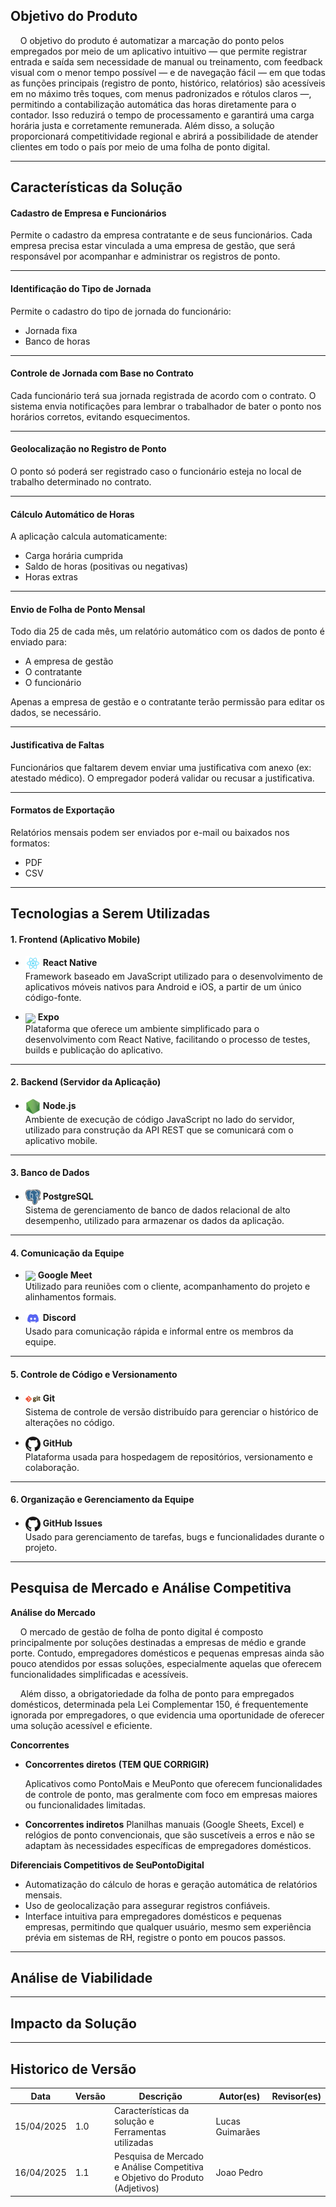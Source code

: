 ## Objetivo do Produto 

&nbsp;&nbsp;&nbsp;&nbsp;O objetivo do produto é automatizar a marcação do ponto pelos empregados por meio de um aplicativo intuitivo — que permite registrar entrada e saída sem necessidade de manual ou treinamento, com feedback visual com o menor tempo possível — e de navegação fácil — em que todas as funções principais (registro de ponto, histórico, relatórios) são acessíveis em no máximo três toques, com menus padronizados e rótulos claros —, permitindo a contabilização automática das horas diretamente para o contador. Isso reduzirá o tempo de processamento e garantirá uma carga horária justa e corretamente remunerada. Além disso, a solução proporcionará competitividade regional e abrirá a possibilidade de atender clientes em todo o país por meio de uma folha de ponto digital.

---
## Características da Solução 

#### Cadastro de Empresa e Funcionários

Permite o cadastro da empresa contratante e de seus funcionários. Cada empresa precisa estar vinculada a uma empresa de gestão, que será responsável por acompanhar e administrar os registros de ponto.

---

#### Identificação do Tipo de Jornada

Permite o cadastro do tipo de jornada do funcionário:

- Jornada fixa  
- Banco de horas  

---

#### Controle de Jornada com Base no Contrato

Cada funcionário terá sua jornada registrada de acordo com o contrato. O sistema envia notificações para lembrar o trabalhador de bater o ponto nos horários corretos, evitando esquecimentos.

---

#### Geolocalização no Registro de Ponto

O ponto só poderá ser registrado caso o funcionário esteja no local de trabalho determinado no contrato.

---

#### Cálculo Automático de Horas

A aplicação calcula automaticamente:

- Carga horária cumprida  
- Saldo de horas (positivas ou negativas)  
- Horas extras  

---

#### Envio de Folha de Ponto Mensal

Todo dia 25 de cada mês, um relatório automático com os dados de ponto é enviado para:

- A empresa de gestão  
- O contratante
- O funcionário  

Apenas a empresa de gestão e o contratante terão permissão para editar os dados, se necessário.

---

#### Justificativa de Faltas

Funcionários que faltarem devem enviar uma justificativa com anexo (ex: atestado médico). O empregador poderá validar ou recusar a justificativa.

---

#### Formatos de Exportação

Relatórios mensais podem ser enviados por e-mail ou baixados nos formatos:

- PDF  
- CSV  

---

## Tecnologias a Serem Utilizadas 

#### 1. **Frontend (Aplicativo Mobile)**

- <img src="https://raw.githubusercontent.com/github/explore/main/topics/react-native/react-native.png" width="24" style="vertical-align:middle;"> **React Native**  
  Framework baseado em JavaScript utilizado para o desenvolvimento de aplicativos móveis nativos para Android e iOS, a partir de um único código-fonte.

- <img src="https://avatars.githubusercontent.com/u/12504344?s=200&v=4" width="24" style="vertical-align:middle;"> **Expo**  
  Plataforma que oferece um ambiente simplificado para o desenvolvimento com React Native, facilitando o processo de testes, builds e publicação do aplicativo.

---

#### 2. **Backend (Servidor da Aplicação)**

- <img src="https://raw.githubusercontent.com/github/explore/main/topics/nodejs/nodejs.png" width="24" style="vertical-align:middle;"> **Node.js**  
  Ambiente de execução de código JavaScript no lado do servidor, utilizado para construção da API REST que se comunicará com o aplicativo mobile.

---

#### 3. **Banco de Dados**

- <img src="https://raw.githubusercontent.com/github/explore/main/topics/postgresql/postgresql.png" width="24" style="vertical-align:middle;"> **PostgreSQL**  
  Sistema de gerenciamento de banco de dados relacional de alto desempenho, utilizado para armazenar os dados da aplicação.

---

#### 4. **Comunicação da Equipe**

- <img src="https://fonts.gstatic.com/s/i/productlogos/meet_2020q4/v1/web-96dp/logo_meet_2020q4_color_2x_web_96dp.png" width="24" style="vertical-align:middle;"> **Google Meet**  
  Utilizado para reuniões com o cliente, acompanhamento do projeto e alinhamentos formais.

- <img src="https://raw.githubusercontent.com/github/explore/main/topics/discord/discord.png" width="24" style="vertical-align:middle;"> **Discord**  
  Usado para comunicação rápida e informal entre os membros da equipe.

---

#### 5. **Controle de Código e Versionamento**

- <img src="https://raw.githubusercontent.com/github/explore/main/topics/git/git.png" width="24" style="vertical-align:middle;"> **Git**  
  Sistema de controle de versão distribuído para gerenciar o histórico de alterações no código.

- <img src="https://raw.githubusercontent.com/github/explore/main/topics/github/github.png" width="24" style="vertical-align:middle;"> **GitHub**  
  Plataforma usada para hospedagem de repositórios, versionamento e colaboração.

---

#### 6. **Organização e Gerenciamento da Equipe**

- <img src="https://raw.githubusercontent.com/github/explore/main/topics/github/github.png" width="24" style="vertical-align:middle;"> **GitHub Issues**  
  Usado para gerenciamento de tarefas, bugs e funcionalidades durante o projeto.

---
## Pesquisa de Mercado e Análise Competitiva 

**Análise do Mercado**

&nbsp;&nbsp;&nbsp;&nbsp;O mercado de gestão de folha de ponto digital é composto principalmente por soluções destinadas a empresas de médio e grande porte. Contudo, empregadores domésticos e pequenas empresas ainda são pouco atendidos por essas soluções, especialmente aquelas que oferecem funcionalidades simplificadas e acessíveis.

&nbsp;&nbsp;&nbsp;&nbsp;Além disso, a obrigatoriedade da folha de ponto para empregados domésticos, determinada pela Lei Complementar 150, é frequentemente ignorada por empregadores, o que evidencia uma oportunidade de oferecer uma solução acessível e eficiente.

**Concorrentes**

- **Concorrentes diretos** **(TEM QUE CORRIGIR)**

  Aplicativos como PontoMais e MeuPonto que oferecem funcionalidades de controle de ponto, mas geralmente com foco em empresas maiores ou funcionalidades limitadas.

- **Concorrentes indiretos**
  Planilhas manuais (Google Sheets, Excel) e relógios de ponto convencionais, que são suscetíveis a erros e não se adaptam às necessidades específicas de empregadores domésticos.


**Diferenciais Competitivos de SeuPontoDigital**

- Automatização do cálculo de horas e geração automática de relatórios mensais.
- Uso de geolocalização para assegurar registros confiáveis.
- Interface intuitiva para empregadores domésticos e pequenas empresas, permitindo que qualquer usuário, mesmo sem experiência prévia em sistemas de RH, registre o ponto em poucos passos.

---
## Análise de Viabilidade
---
## Impacto da Solução 
---

## Historico de Versão
Data     | Versão | Descrição | Autor(es) | Revisor(es)
-------- | ------ | --------- | ----- | ---------
15/04/2025 | 1.0 | Características da solução e Ferramentas utilizadas | Lucas Guimarães |
16/04/2025 | 1.1 | Pesquisa de Mercado e Análise Competitiva e Objetivo do Produto (Adjetivos) | Joao Pedro|
